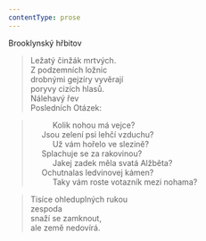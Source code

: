 ```yaml
---
contentType: prose
---
```


Brooklynský hřbitov

> Ležatý činžák mrtvých.  
> Z podzemních ložnic  
> drobnými gejzíry vyvěrají  
> poryvy cizích hlasů.  
> Nálehavý řev  
> Posledních Otázek:

>           Kolik nohou má vejce?  
>      Jsou zelení psi lehčí vzduchu?  
>           Už vám hořelo ve slezině?  
>      Splachuje se za rakovinou?  
>           Jakej zadek měla svatá Alžběta?  
>      Ochutnalas ledvinovej kámen?  
>           Taky vám roste votazník mezi nohama?

> Tisíce ohleduplných rukou  
> zespoda  
> snaží se zamknout,  
> ale země nedovírá.
